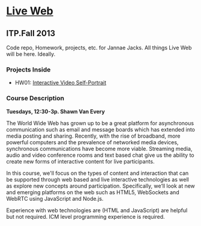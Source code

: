 # [Live Web](http://itp.nyu.edu/~sve204/liveweb_fall2013/syllabus.html)
## ITP.Fall 2013

Code repo, Homework, projects, etc. for Jannae Jacks. All things Live Web will be here. Ideally.

### Projects Inside

* HW01: [Interactive Video Self-Portrait](hw01/)

### Course Description

**Tuesdays, 12:30-3p. Shawn Van Every**

The World Wide Web has grown up to be a great platform for asynchronous communication such as email and message boards which has extended into media posting and sharing. Recently, with the rise of broadband, more powerful computers and the prevalence of networked media devices, synchronous communications have become more viable. Streaming media, audio and video conference rooms and text based chat give us the ability to create new forms of interactive content for live participants.

In this course, we'll focus on the types of content and interaction that can be supported through web based and live interactive technologies as well as explore new concepts around participation. Specifically, we’ll look at new and emerging platforms on the web such as HTML5, WebSockets and WebRTC using JavaScript and Node.js.

Experience with web technologies are (HTML and JavaScript) are helpful but not required. ICM level programming experience is required.


